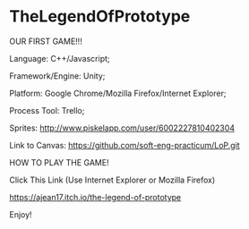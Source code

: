 # TheLegendOfPrototype
OUR FIRST GAME!!!

Language: C++/Javascript;

Framework/Engine: Unity;

Platform: Google Chrome/Mozilla Firefox/Internet Explorer;

Process Tool: Trello;

Sprites: http://www.piskelapp.com/user/6002227810402304

Link to Canvas: 
https://github.com/soft-eng-practicum/LoP.git


HOW TO PLAY THE GAME!

Click This Link (Use Internet Explorer or Mozilla Firefox)

https://ajean17.itch.io/the-legend-of-prototype

Enjoy!





